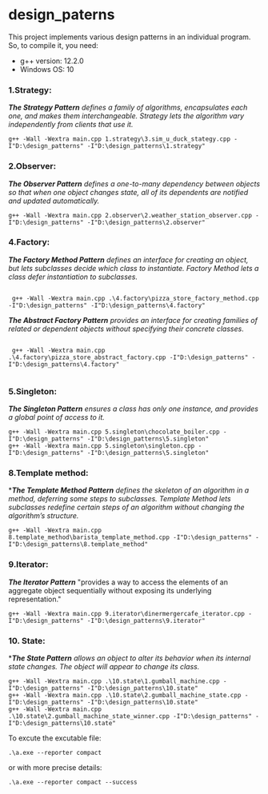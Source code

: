 # design_paterns
This project implements various design patterns in an individual program. So, to compile it, you need:

- g++ version: 12.2.0
- Windows OS: 10

### 1.Strategy: 

**_The Strategy Pattern_** *defines a family of algorithms, encapsulates each one, and makes them interchangeable. Strategy lets the algorithm vary independently from clients that use it.*

```
g++ -Wall -Wextra main.cpp 1.strategy\3.sim_u_duck_stategy.cpp -I"D:\design_patterns" -I"D:\design_patterns\1.strategy"
```

### 2.Observer: 

**_The Observer Pattern_** *defines a one-to-many dependency between objects so that when one object changes state, all of its dependents are notified and updated automatically.*

```
g++ -Wall -Wextra main.cpp 2.observer\2.weather_station_observer.cpp -I"D:\design_patterns" -I"D:\design_patterns\2.observer"
```

### 4.Factory: 

**_The Factory Method Pattern_** *defines an interface for creating an object, but lets subclasses decide which class to instantiate. Factory Method lets a class defer instantiation to subclasses.*

```

 g++ -Wall -Wextra main.cpp .\4.factory\pizza_store_factory_method.cpp -I"D:\design_patterns" -I"D:\design_patterns\4.factory"

```

**_The Abstract Factory Pattern_** *provides an interface for creating families of related or dependent objects without specifying their concrete classes*.

```

 g++ -Wall -Wextra main.cpp .\4.factory\pizza_store_abstract_factory.cpp -I"D:\design_patterns" -I"D:\design_patterns\4.factory"


```

### 5.Singleton: 

**_The Singleton Pattern_** *ensures a class has only one instance, and provides a global point of access to it.*

```
g++ -Wall -Wextra main.cpp 5.singleton\chocolate_boiler.cpp -I"D:\design_patterns" -I"D:\design_patterns\5.singleton"
g++ -Wall -Wextra main.cpp 5.singleton\singleton.cpp -I"D:\design_patterns" -I"D:\design_patterns\5.singleton"
```

### 8.Template method: 

***_The Template Method Pattern_** *defines the skeleton of an algorithm in a method, deferring some steps to subclasses. Template Method lets subclasses redefine certain steps of an algorithm without changing the algorithm’s structure.*

```
g++ -Wall -Wextra main.cpp 8.template_method\barista_template_method.cpp -I"D:\design_patterns" -I"D:\design_patterns\8.template_method"
```

### 9.Iterator: 

**_The Iterator Pattern_** "provides a way to access the elements of an aggregate object sequentially without exposing its underlying representation."

```
g++ -Wall -Wextra main.cpp 9.iterator\dinermergercafe_iterator.cpp -I"D:\design_patterns" -I"D:\design_patterns\9.iterator"
```

### 10. State:

***_The State Pattern_** *allows an object to alter its behavior when its internal state changes. The object will appear to change its class.*

```
g++ -Wall -Wextra main.cpp .\10.state\1.gumball_machine.cpp -I"D:\design_patterns" -I"D:\design_patterns\10.state"
g++ -Wall -Wextra main.cpp .\10.state\2.gumball_machine_state.cpp -I"D:\design_patterns" -I"D:\design_patterns\10.state"
g++ -Wall -Wextra main.cpp .\10.state\2.gumball_machine_state_winner.cpp -I"D:\design_patterns" -I"D:\design_patterns\10.state"
 ```
To excute the excutable file:

`.\a.exe --reporter compact`

or with more precise details:

`.\a.exe --reporter compact --success`


